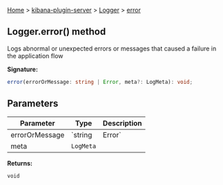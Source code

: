 [Home](./index) &gt; [kibana-plugin-server](./kibana-plugin-server.md) &gt; [Logger](./kibana-plugin-server.logger.md) &gt; [error](./kibana-plugin-server.logger.error.md)

## Logger.error() method

Logs abnormal or unexpected errors or messages that caused a failure in the application flow

<b>Signature:</b>

```typescript
error(errorOrMessage: string | Error, meta?: LogMeta): void;
```

## Parameters

|  Parameter | Type | Description |
|  --- | --- | --- |
|  errorOrMessage | `string | Error` | An Error object or message string to log |
|  meta | `LogMeta` |  |

<b>Returns:</b>

`void`

